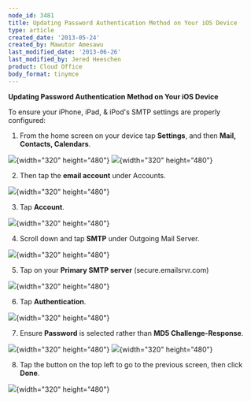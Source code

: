 ```yaml
---
node_id: 3481
title: Updating Password Authentication Method on Your iOS Device
type: article
created_date: '2013-05-24'
created_by: Mawutor Amesawu
last_modified_date: '2013-06-26'
last_modified_by: Jered Heeschen
product: Cloud Office
body_format: tinymce
---
```


**Updating Password Authentication Method on Your iOS Device**

To ensure your iPhone, iPad, & iPod's SMTP settings are properly
configured:

1. From the home screen on your device tap **Settings**, and then
**Mail, Contacts, Calendars**.

![](https://8026b2e3760e2433679c-fffceaebb8c6ee053c935e8915a3fbe7.ssl.cf2.rackcdn.com/field/image/1_0.jpg){width="320"
height="480"} ![](https://8026b2e3760e2433679c-fffceaebb8c6ee053c935e8915a3fbe7.ssl.cf2.rackcdn.com/field/image/2_0.jpg){width="320"
height="480"}

2. Then tap the **email account** under Accounts.

![](https://8026b2e3760e2433679c-fffceaebb8c6ee053c935e8915a3fbe7.ssl.cf2.rackcdn.com/field/image/3_0.jpg){width="320"
height="480"}

3. Tap **Account**.

![](https://8026b2e3760e2433679c-fffceaebb8c6ee053c935e8915a3fbe7.ssl.cf2.rackcdn.com/field/image/4_0.jpg){width="320"
height="480"}

4. Scroll down and tap **SMTP** under Outgoing Mail Server.

![](https://8026b2e3760e2433679c-fffceaebb8c6ee053c935e8915a3fbe7.ssl.cf2.rackcdn.com/field/image/5_0.jpg){width="320"
height="480"}

5. Tap on your **Primary SMTP server** (secure.emailsrvr.com)

![](https://8026b2e3760e2433679c-fffceaebb8c6ee053c935e8915a3fbe7.ssl.cf2.rackcdn.com/field/image/7_0.jpg){width="320"
height="480"}

6. Tap **Authentication**.

![](https://8026b2e3760e2433679c-fffceaebb8c6ee053c935e8915a3fbe7.ssl.cf2.rackcdn.com/field/image/8-revised.jpg){width="320"
height="480"}

7. Ensure **Password** is selected rather than **MD5
Challenge-Response**.

![](https://8026b2e3760e2433679c-fffceaebb8c6ee053c935e8915a3fbe7.ssl.cf2.rackcdn.com/field/image/9_0.jpg){width="320"
height="480"} ![](https://8026b2e3760e2433679c-fffceaebb8c6ee053c935e8915a3fbe7.ssl.cf2.rackcdn.com/field/image/010.jpg){width="320"
height="480"}

8. Tap the button on the top left to go to the previous screen, then
click **Done**.

![](https://8026b2e3760e2433679c-fffceaebb8c6ee053c935e8915a3fbe7.ssl.cf2.rackcdn.com/field/image/011.jpg){width="320"
height="480"}

